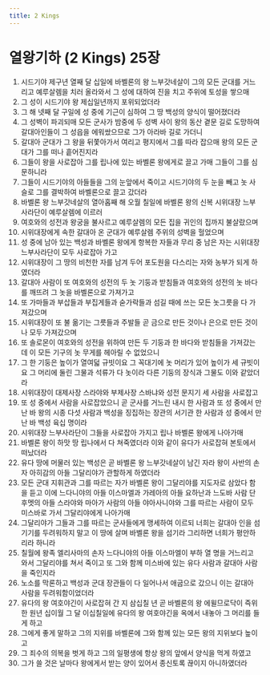 ```yaml
---
title: 2 Kings
---
```


# 열왕기하 (2 Kings) 25장
1. 시드기야 제구년 열째 달 십일에 바벨론의 왕 느부갓네살이 그의 모든 군대를 거느리고 예루살렘을 치러 올라와서 그 성에 대하여 진을 치고 주위에 토성을 쌓으매
1. 그 성이 시드기야 왕 제십일년까지 포위되었더라
1. 그 해 넷째 달 구일에 성 중에 기근이 심하여 그 땅 백성의 양식이 떨어졌더라
1. 그 성벽이 파괴되매 모든 군사가 밤중에 두 성벽 사이 왕의 동산 곁문 길로 도망하여 갈대아인들이 그 성읍을 에워쌌으므로 그가 아라바 길로 가더니
1. 갈대아 군대가 그 왕을 뒤쫓아가서 여리고 평지에서 그를 따라 잡으매 왕의 모든 군대가 그를 떠나 흩어진지라
1. 그들이 왕을 사로잡아 그를 립나에 있는 바벨론 왕에게로 끌고 가매 그들이 그를 심문하니라
1. 그들이 시드기야의 아들들을 그의 눈앞에서 죽이고 시드기야의 두 눈을 빼고 놋 사슬로 그를 결박하여 바벨론으로 끌고 갔더라
1. 바벨론 왕 느부갓네살의 열아홉째 해 오월 칠일에 바벨론 왕의 신복 시위대장 느부사라단이 예루살렘에 이르러
1. 여호와의 성전과 왕궁을 불사르고 예루살렘의 모든 집을 귀인의 집까지 불살랐으며
1. 시위대장에게 속한 갈대아 온 군대가 예루살렘 주위의 성벽을 헐었으며
1. 성 중에 남아 있는 백성과 바벨론 왕에게 항복한 자들과 무리 중 남은 자는 시위대장 느부사라단이 모두 사로잡아 가고
1. 시위대장이 그 땅의 비천한 자를 남겨 두어 포도원을 다스리는 자와 농부가 되게 하였더라
1. 갈대아 사람이 또 여호와의 성전의 두 놋 기둥과 받침들과 여호와의 성전의 놋 바다를 깨뜨려 그 놋을 바벨론으로 가져가고
1. 또 가마들과 부삽들과 부집게들과 숟가락들과 섬길 때에 쓰는 모든 놋그릇을 다 가져갔으며
1. 시위대장이 또 불 옮기는 그릇들과 주발들 곧 금으로 만든 것이나 은으로 만든 것이나 모두 가져갔으며
1. 또 솔로몬이 여호와의 성전을 위하여 만든 두 기둥과 한 바다와 받침들을 가져갔는데 이 모든 기구의 놋 무게를 헤아릴 수 없었으니
1. 그 한 기둥은 높이가 열여덟 규빗이요 그 꼭대기에 놋 머리가 있어 높이가 세 규빗이요 그 머리에 둘린 그물과 석류가 다 놋이라 다른 기둥의 장식과 그물도 이와 같았더라
1. 시위대장이 대제사장 스라야와 부제사장 스바냐와 성전 문지기 세 사람을 사로잡고
1. 또 성 중에서 사람을 사로잡았으니 곧 군사를 거느린 내시 한 사람과 또 성 중에서 만난 바 왕의 시종 다섯 사람과 백성을 징집하는 장관의 서기관 한 사람과 성 중에서 만난 바 백성 육십 명이라
1. 시위대장 느부사라단이 그들을 사로잡아 가지고 립나 바벨론 왕에게 나아가매
1. 바벨론 왕이 하맛 땅 립나에서 다 쳐죽였더라 이와 같이 유다가 사로잡혀 본토에서 떠났더라
1. 유다 땅에 머물러 있는 백성은 곧 바벨론 왕 느부갓네살이 남긴 자라 왕이 사반의 손자 아히감의 아들 그달리야가 관할하게 하였더라
1. 모든 군대 지휘관과 그를 따르는 자가 바벨론 왕이 그달리야를 지도자로 삼았다 함을 듣고 이에 느다니야의 아들 이스마엘과 가레아의 아들 요하난과 느도바 사람 단후멧의 아들 스라야와 마아가 사람의 아들 야아사니야와 그를 따르는 사람이 모두 미스바로 가서 그달리야에게 나아가매
1. 그달리야가 그들과 그를 따르는 군사들에게 맹세하여 이르되 너희는 갈대아 인을 섬기기를 두려워하지 말고 이 땅에 살며 바벨론 왕을 섬기라 그리하면 너희가 평안하리라 하니라
1. 칠월에 왕족 엘리사마의 손자 느다니야의 아들 이스마엘이 부하 열 명을 거느리고 와서 그달리야를 쳐서 죽이고 또 그와 함께 미스바에 있는 유다 사람과 갈대아 사람을 죽인지라
1. 노소를 막론하고 백성과 군대 장관들이 다 일어나서 애굽으로 갔으니 이는 갈대아 사람을 두려워함이었더라
1. 유다의 왕 여호야긴이 사로잡혀 간 지 삼십칠 년 곧 바벨론의 왕 에윌므로닥이 즉위한 원년 십이월 그 달 이십칠일에 유다의 왕 여호야긴을 옥에서 내놓아 그 머리를 들게 하고
1. 그에게 좋게 말하고 그의 지위를 바벨론에 그와 함께 있는 모든 왕의 지위보다 높이고
1. 그 죄수의 의복을 벗게 하고 그의 일평생에 항상 왕의 앞에서 양식을 먹게 하였고
1. 그가 쓸 것은 날마다 왕에게서 받는 양이 있어서 종신토록 끊이지 아니하였더라